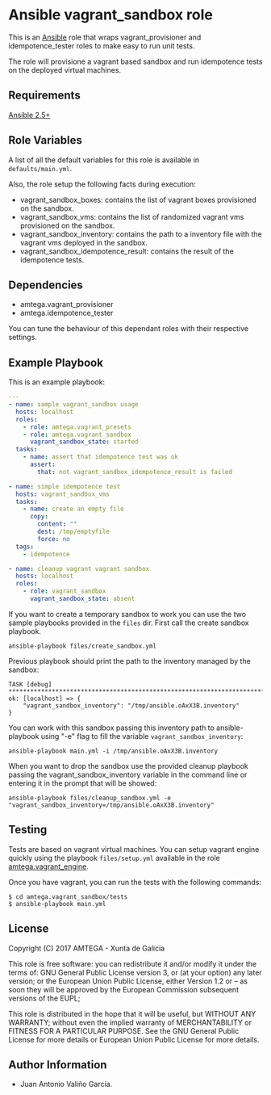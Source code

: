 # Ansible vagrant_sandbox role

This is an [Ansible](http://www.ansible.com) role that wraps vagrant_provisioner and idempotence_tester roles to make easy to run unit tests.

The role will provisione a vagrant based sandbox and run idempotence tests on the deployed virtual machines.

## Requirements

[Ansible 2.5+](http://docs.ansible.com/ansible/latest/intro_installation.html)

## Role Variables

A list of all the default variables for this role is available in `defaults/main.yml`.

Also, the role setup the following facts during execution:

- vagrant_sandbox_boxes: contains the list of vagrant boxes provisioned on the sandbox.
- vagrant_sandbox_vms: contains the list of randomized vagrant vms provisioned on the sandbox.
- vagrant_sandbox_inventory: contains the path to a inventory file with the vagrant vms deployed in the sandbox.
- vagrant_sandbox_idempotence_result: contains the result of the idempotence tests.

## Dependencies

- amtega.vagrant_provisioner
- amtega.idempotence_tester

You can tune the behaviour of this dependant roles with their respective settings.

## Example Playbook

This is an example playbook:

```yaml
---
- name: sample vagrant_sandbox usage
  hosts: localhost
  roles:
    - role: amtega.vagrant_presets
    - role: amtega.vagrant_sandbox
      vagrant_sandbox_state: started
  tasks:
    - name: assert that idempotence test was ok
      assert:
        that: not vagrant_sandbox_idempotence_result is failed

- name: simple idempotence test
  hosts: vagrant_sandbox_vms
  tasks:
    - name: create an empty file
      copy:
        content: ""
        dest: /tmp/emptyfile
        force: no
  tags:
    - idempotence

- name: cleanup vagrant vagrant sandbox
  hosts: localhost
  roles:
    - role: vagrant_sandbox
      vagrant_sandbox_state: absent
```

If you want to create a temporary sandbox to work you can use the two sample playbooks provided in the `files` dir. First call the create sandbox playbook.

```
ansible-playbook files/create_sandbox.yml
```

Previous playbook should print the path to the inventory managed by the sandbox:

```
TASK [debug] **************************************************************************************************************************************************************************************************
ok: [localhost] => {
    "vagrant_sandbox_inventory": "/tmp/ansible.oAxX3B.inventory"
}
```

You can work with this sandbox passing this inventory path to ansible-playbook using "-e" flag to fill the variable `vagrant_sandbox_inventory`:

```
ansible-playbook main.yml -i /tmp/ansible.oAxX3B.inventory
```

When you want to drop the sandbox use the provided cleanup playbook passing the vagrant_sandbox_inventory variable in the command line or entering it in the prompt that will be showed:

```
ansible-playbook files/cleanup_sandbox.yml -e "vagrant_sandbox_inventory=/tmp/ansible.oAxX3B.inventory"
```

## Testing

Tests are based on vagrant virtual machines. You can setup vagrant engine quickly using the playbook `files/setup.yml` available in the role [amtega.vagrant_engine](https://galaxy.ansible.com/amtega/vagrant_engine).

Once you have vagrant, you can run the tests with the following commands:

```shell
$ cd amtega.vagrant_sandbox/tests
$ ansible-playbook main.yml
```

## License

Copyright (C) 2017 AMTEGA - Xunta de Galicia

This role is free software: you can redistribute it and/or modify
it under the terms of:
GNU General Public License version 3, or (at your option) any later version;
or the European Union Public License, either Version 1.2 or – as soon
they will be approved by the European Commission ­subsequent versions of
the EUPL;

This role is distributed in the hope that it will be useful,
but WITHOUT ANY WARRANTY; without even the implied warranty of
MERCHANTABILITY or FITNESS FOR A PARTICULAR PURPOSE.  See the
GNU General Public License for more details or European Union Public License for more details.

## Author Information

- Juan Antonio Valiño García.
